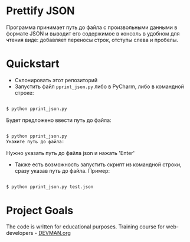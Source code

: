 # Prettify JSON

Программа принимает путь до файла с произвольными данными в формате JSON и выводит его содержимое в консоль в удобном для чтения виде: добавляет переносы строк, отступы слева и пробелы.

# Quickstart

* Склонировать этот репозиторий
* Запустить файл `pprint_json.py` либо в PyCharm, либо в командной строке:
```bash

$ python pprint_json.py

```
Будет предложено ввести путь до файла:
 ```bash
 
$ python pprint_json.py
Укажите путь до файла: 

```
 
Нужно указать путь до файла json и нажать 'Enter'

* Также есть возможность запустить скрипт из командной строки, сразу указав путь до файла. Пример:

 ```bash
 
$ python pprint_json.py test.json

```

# Project Goals

The code is written for educational purposes. Training course for web-developers - [DEVMAN.org](https://devman.org)
